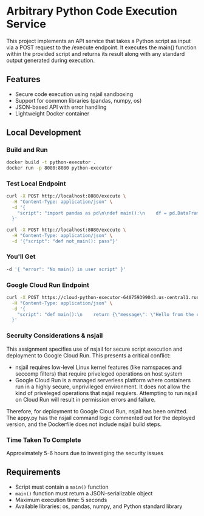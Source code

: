 # Arbitrary Python Code Execution Service

This project implements an API service that takes a Python script as input via a POST request to the /execute endpoint. It executes the main() function within the provided script and returns its result along with any standard output generated during execution.

## Features

- Secure code execution using nsjail sandboxing
- Support for common libraries (pandas, numpy, os)
- JSON-based API with error handling
- Lightweight Docker container

## Local Development

### Build and Run
```bash
docker build -t python-executor .
docker run -p 8080:8080 python-executor
```

### Test Local Endpoint
```bash
curl -X POST http://localhost:8080/execute \
  -H "Content-Type: application/json" \
  -d '{
    "script": "import pandas as pd\n\ndef main():\n    df = pd.DataFrame({\"a\": [1, 2, 3]})\n    print(\"DataFrame created\")\n    return {\"sum\": df[\"a\"].sum(), \"shape\": df.shape}"
  }'
```

```bash
curl -X POST http://localhost:8080/execute \
  -H "Content-Type: application/json" \
  -d '{"script": "def not_main(): pass"}'
```
### You'll Get
```bash
-d '{ "error": "No main() in user script" }'
```

### Google Cloud Run Endpoint
```bash
curl -X POST https://cloud-python-executor-640759399043.us-central1.run.app/execute \
  -H "Content-Type: application/json" \
  -d '{
    "script": "def main():\n    return {\"message\": \"Hello from the cloud!\", \"status\": \"success\"}"
  }'
```

### Secruity Considerations & nsjail

This assignment specifies use of nsjail for secure script execution and deployment to Google Cloud Run. This presents a critical conflict:
- nsjail requires low-level Linux kernel features (like namspaces and seccomp filters) that require priveleged operations on host system
- Google Cloud Run is a managed serverless platform where containers run in a highly secure, unprivileged environment. It does not allow the kind of priveleged operations that nsjail requiers. Attempting to run nsjail on Cloud Run will result in permission errors and failure. 

Therefore, for deployment to Google Cloud Run, nsjail has been omitted. The appy.py has the nsjail command logic commented out for the deployed version, and the Dockerfile does not include nsjail build steps.

### Time Taken To Complete
Approximately 5-6 hours due to investiging the security issues

## Requirements

- Script must contain a `main()` function
- `main()` function must return a JSON-serializable object
- Maximum execution time: 5 seconds
- Available libraries: os, pandas, numpy, and Python standard library

